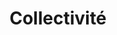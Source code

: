---
title: Collectivité
layout: collectivite
menu:
  main:
    parent: agir
    weight: 5
    identifier: collectivite
illu: "/img/page-collectivite/illu-collectivite.svg"
intro: 
  first: "Vous faîtes partie d’une collectivité? Vous souhaitez vous engager dans la lutte contre la précarité menstruelle et le tabou des règles? De l’organisation d’une collecte, à la formation de vos équipes, Règles Élémentaires vous accompagne dans une action territoriale impactante."
collecter:
  title: Collecter
  text: "La collecte de protections périodiques est un bon moyen d'initier le sujet des règles. Nous vous proposons plusieurs formats qui peuvent s'adapter à vos besoins : la collecte permanente ou ponctuelle. Les produits sont ensuite redistribués au local, à des associations au contact des bénéficiaires."
sensibiliser:
  title: Sensibiliser
  text: "Pour accompagner l’organisation de collectes, ou l’installation de distributeurs de produits périodiques, Règles Élémentaires à développé des formations spécialement pensées pour les collectivités. Ainsi, chaque agent·e territorial, et chaque personne en contact avec le public a les outils pour répondre aux besoins liés aux règles."
  btn_text: En savoir plus
subventionner:
  title: Subventionner des actions jeunes
  text: "Toute l’année, Règles Élémentaires intervient, du CM1 à la Terminale, et dans les missions locales, pour parler des règles et du corps aux jeunes. Si vous avez un projet de sensibilisation à destination des jeunes, contactez-nous."
  btn_text: Nous contacter
---
